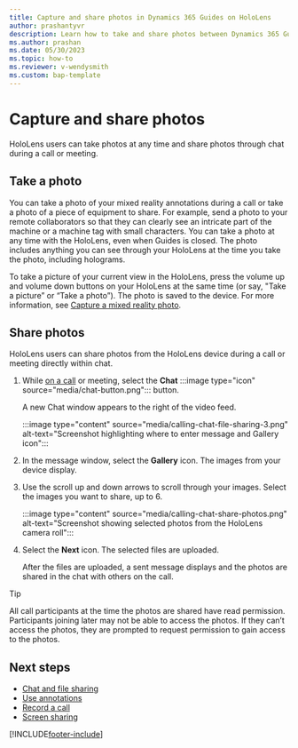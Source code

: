 ```yaml
---
title: Capture and share photos in Dynamics 365 Guides on HoloLens
author: prashantyvr
description: Learn how to take and share photos between Dynamics 365 Guides users and Teams users
ms.author: prashan
ms.date: 05/30/2023
ms.topic: how-to
ms.reviewer: v-wendysmith
ms.custom: bap-template
---
```


# Capture and share photos

HoloLens users can take photos at any time and share photos through chat during a call or meeting.

## Take a photo

You can take a photo of your mixed reality annotations during a call or take a photo of a piece of equipment to share. For example, send a photo to your remote collaborators so that they can clearly see an intricate part of the machine or a machine tag with small characters. You can take a photo at any time with the HoloLens, even when Guides is closed. The photo includes anything you can see through your HoloLens at the time you take the photo, including holograms.

To take a picture of your current view in the HoloLens, press the volume up and volume down buttons on your HoloLens at the same time (or say, "Take a picture” or “Take a photo”). The photo is saved to the device. For more information, see [Capture a mixed reality photo](/hololens/holographic-photos-and-videos#capture-a-mixed-reality-photo).

## Share photos

HoloLens users can share photos from the HoloLens device during a call or meeting directly within chat.

1. While [on a call](calling-start-call.md) or meeting, select the **Chat** :::image type="icon" source="media/chat-button.png"::: button.

   A new Chat window appears to the right of the video feed.

   :::image type="content" source="media/calling-chat-file-sharing-3.png" alt-text="Screenshot highlighting where to enter message and Gallery icon":::

1. In the message window, select the **Gallery** icon. The images from your device display.

1. Use the scroll up and down arrows to scroll through your images. Select the images you want to share, up to 6.

   :::image type="content" source="media/calling-chat-share-photos.png" alt-text="Screenshot showing selected photos from the HoloLens camera roll":::

1. Select the **Next** icon. The selected files are uploaded.

   After the files are uploaded, a sent message displays and the photos are shared in the chat with others on the call.

> [!TIP]
> All call participants at the time the photos are shared have read permission. Participants joining later may not be able to access the photos. If they can’t access the photos, they are prompted to request permission to gain access to the photos.

## Next steps

- [Chat and file sharing](calling-chat-file-sharing.md)
- [Use annotations](calling-annotations.md)
- [Record a call](calling-record-call.md)
- [Screen sharing](calling-screen-sharing.md)

[!INCLUDE[footer-include](../includes/footer-banner.md)]
